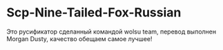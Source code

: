 # Scp-Nine-Tailed-Fox-Russian
Это русификатор сделанный командой wolsu team, перевод выполнен Morgan Dusty, качество обещаем самое лучшее!
